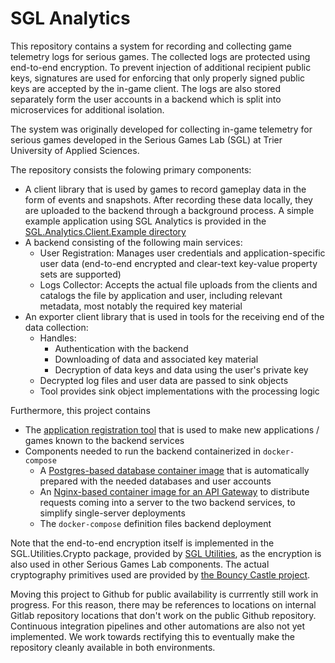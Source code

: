 # SGL Analytics

This repository contains a system for recording and collecting game telemetry logs for serious games.
The collected logs are protected using end-to-end encryption.
To prevent injection of additional recipient public keys, signatures are used for enforcing that only properly signed public keys are accepted by the in-game client.
The logs are also stored separately form the user accounts in a backend which is split into microservices for additional isolation.

The system was originally developed for collecting in-game telemetry for serious games developed in the Serious Games Lab (SGL) at Trier University of Applied Sciences.

The repository consists the folowing primary components:
- A client library that is used by games to record gameplay data in the form of events and snapshots.
	After recording these data locally, they are uploaded to the backend through a background process.
	A simple example application using SGL Analytics is provided in the [SGL.Analytics.Client.Example directory](SGL.Analytics.Client.Example/)
- A backend consisting of the following main services:
	- User Registration: Manages user credentials and application-specific user data (end-to-end encrypted and clear-text key-value property sets are supported)
	- Logs Collector: Accepts the actual file uploads from the clients and catalogs the file by application and user, including relevant metadata, most notably the required key material
- An exporter client library that is used in tools for the receiving end of the data collection:
	- Handles:
		- Authentication with the backend
		- Downloading of data and associated key material
		- Decryption of data keys and data using the user's private key
	- Decrypted log files and user data are passed to sink objects
	- Tool provides sink object implementations with the processing logic

Furthermore, this project contains
- The [application registration tool](SGL.Analytics.Backend.AppRegistrationTool/index.md) that is used to make new applications / games known to the backend services
- Components needed to run the backend containerized in `docker-compose`
	- A [Postgres-based database container image](SGL.Analytics.Backend.DB/) that is automatically prepared with the needed databases and user accounts
	- An [Nginx-based container image for an API Gateway](SGL.Analytics.Backend.APIGW/) to distribute requests coming into a server to the two backend services, to simplify single-server deployments
	- The `docker-compose` definition files backend deployment

Note that the end-to-end encryption itself is implemented in the SGL.Utilities.Crypto package, provided by [SGL Utilities](https://github.com/TUAS-Serious-Games-Lab/SGL-Analytics),
as the encryption is also used in other Serious Games Lab components.
The actual cryptography primitives used are provided by [the Bouncy Castle project](http://www.bouncycastle.org/csharp/).

Moving this project to Github for public availability is currrently still work in progress.
For this reason, there may be references to locations on internal Gitlab repository locations that don't work on the public Github repository.
Continuous integration pipelines and other automations are also not yet implemented.
We work towards rectifying this to eventually make the repository cleanly available in both environments.
